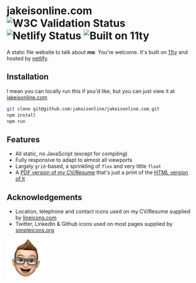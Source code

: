 # jakeisonline.com ![W3C Validation Status](https://img.shields.io/w3c-validation/default?targetUrl=https%3A%2F%2Fwww.jakeisonline.com) ![Netlify Status](https://img.shields.io/netlify/0e6cb414-ac4b-4f2e-893c-ed5085730e5d) ![Built on 11ty](https://img.shields.io/github/package-json/dependency-version/jakeisonline/jakeisonline.com/dev/@11ty/eleventy)


A static file website to talk about **me**. You're welcome. It's built on [11ty](https://github.com/11ty/eleventy) and hosted by [netlify](https://www.netlify.com/).

## Installation

I mean you can locally run this if you'd like, but you can just view it at [jakeisonline.com](https://www.jakeisonline.com)
```bash
git clone git@github.com:jakeisonline/jakeisonline.com.git
npm install
npm run
```

## Features

* All static, no JavaScript (except for compiling)
* Fully responsive to adapt to almost all viewports
* Largely `grid`-based, a sprinkling of `flex` and very little `float`
* A [PDF version of my CV/Resume](https://www.jakeisonline.com/media/Jake%20Holman%2C%20Product%20Manager%20%26%20Leader%20-%20CV.pdf) that's just a print of the [HTML version of it](https://www.jakeisonline.com/about/cv/)

## Acknowledgements

* Location, telephone and contact icons used on my CV/Resume supplied by [lineicons.com](https://lineicons.com/)
* Twitter, LinkedIn & Github icons used on most pages supplied by [simpleicons.org](https://simpleicons.org/)

![Jake's big dumb smiling face](https://raw.githubusercontent.com/jakeisonline/jakeisonline.com/main/site/images/jake-smile-1x.png)
